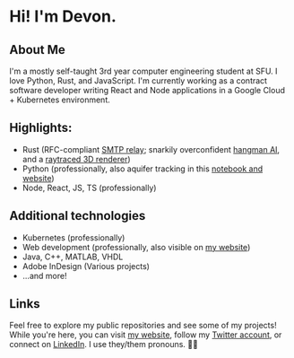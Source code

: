# Hi! I'm Devon.

## About Me
I'm a mostly self-taught 3rd year computer engineering student at SFU. I love Python, Rust, and JavaScript. I'm currently working as a contract software developer writing React and Node applications in a Google Cloud + Kubernetes environment.

## Highlights:
- Rust (RFC-compliant [SMTP relay](https://github.com/gennyble/sail); snarkily overconfident [hangman AI](https://github.com/novedevo/lose_at_hangman_rs), and a [raytraced 3D renderer](https://github.com/novedevo/raytracer))
- Python (professionally, also aquifer tracking in this [notebook and website](https://github.com/novedevo/watertable))
- Node, React, JS, TS (professionally)

## Additional technologies
- Kubernetes (professionally)
- Web development (professionally, also visible on [my website](https://nove.dev))
- Java, C++, MATLAB, VHDL
- Adobe InDesign (Various projects)
- ...and more!

## Links
Feel free to explore my public repositories and see some of my projects!
While you're here, you can visit [my website](https://nove.dev), follow my [Twitter account](https://twitter.com/novedevo),
or connect on [LinkedIn](https://linkedin.com/in/devon-burnham-7602751a5/). I use they/them pronouns. 🏳️‍🌈
